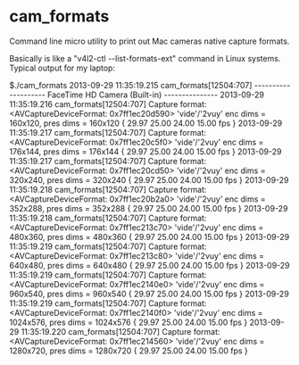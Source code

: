 cam_formats
===========

Command line micro utility to print out Mac cameras native capture formats.

Basically is like a "v4l2-ctl --list-formats-ext" command in Linux systems. Typical output for my laptop:

$./cam_formats
2013-09-29 11:35:19.215 cam_formats[12504:707] -------------------- FaceTime HD Camera (Built-in) ---------------
2013-09-29 11:35:19.216 cam_formats[12504:707] Capture format: <AVCaptureDeviceFormat: 0x7ff1ec20d590> 'vide'/'2vuy' enc dims = 160x120, pres dims = 160x120 { 29.97 25.00 24.00 15.00 fps } 
2013-09-29 11:35:19.217 cam_formats[12504:707] Capture format: <AVCaptureDeviceFormat: 0x7ff1ec20c5f0> 'vide'/'2vuy' enc dims = 176x144, pres dims = 176x144 { 29.97 25.00 24.00 15.00 fps } 
2013-09-29 11:35:19.217 cam_formats[12504:707] Capture format: <AVCaptureDeviceFormat: 0x7ff1ec20cd50> 'vide'/'2vuy' enc dims = 320x240, pres dims = 320x240 { 29.97 25.00 24.00 15.00 fps } 
2013-09-29 11:35:19.218 cam_formats[12504:707] Capture format: <AVCaptureDeviceFormat: 0x7ff1ec20b2a0> 'vide'/'2vuy' enc dims = 352x288, pres dims = 352x288 { 29.97 25.00 24.00 15.00 fps } 
2013-09-29 11:35:19.218 cam_formats[12504:707] Capture format: <AVCaptureDeviceFormat: 0x7ff1ec213c70> 'vide'/'2vuy' enc dims = 480x360, pres dims = 480x360 { 29.97 25.00 24.00 15.00 fps } 
2013-09-29 11:35:19.219 cam_formats[12504:707] Capture format: <AVCaptureDeviceFormat: 0x7ff1ec213c80> 'vide'/'2vuy' enc dims = 640x480, pres dims = 640x480 { 29.97 25.00 24.00 15.00 fps } 
2013-09-29 11:35:19.219 cam_formats[12504:707] Capture format: <AVCaptureDeviceFormat: 0x7ff1ec2140e0> 'vide'/'2vuy' enc dims = 960x540, pres dims = 960x540 { 29.97 25.00 24.00 15.00 fps } 
2013-09-29 11:35:19.219 cam_formats[12504:707] Capture format: <AVCaptureDeviceFormat: 0x7ff1ec2140f0> 'vide'/'2vuy' enc dims = 1024x576, pres dims = 1024x576 { 29.97 25.00 24.00 15.00 fps } 
2013-09-29 11:35:19.220 cam_formats[12504:707] Capture format: <AVCaptureDeviceFormat: 0x7ff1ec214560> 'vide'/'2vuy' enc dims = 1280x720, pres dims = 1280x720 { 29.97 25.00 24.00 15.00 fps } 
